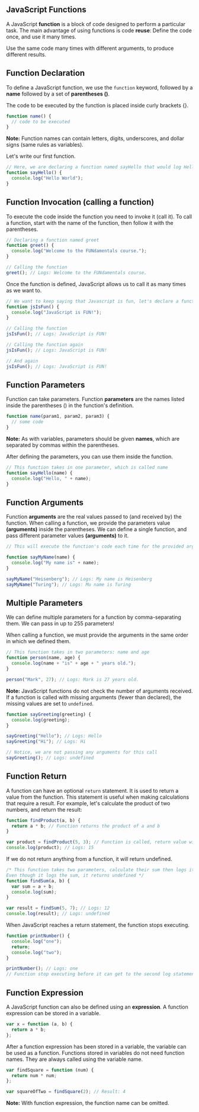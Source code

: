 ## JavaScript Functions

A JavaScript **function** is a block of code designed to perform a particular task. The main advantage of using functions is code **reuse**: Define the code once, and use it many times.

Use the same code many times with different arguments, to produce different results.

## Function Declaration

To define a JavaScript function, we use the `function` keyword, followed by a **name** followed by a set of **parentheses ()**.

The code to be executed by the function is placed inside curly brackets {}.

```js
function name() {
  // code to be executed
}
```

**Note:** Function names can contain letters, digits, underscores, and dollar signs (same rules as variables).

Let's write our first function.

```js
// Here, we are declaring a function named sayHello that would log Hello World when it is called
function sayHello() {
  console.log("Hello World");
}
```

## Function Invocation (calling a function)

To execute the code inside the function you need to invoke it (call it). To call a function, start with the name of the function, then follow it with the parentheses.

```js
// Declaring a function named greet
function greet() {
  console.log("Welcome to the FUNdamentals course.");
}

// Calling the function
greet(); // Logs: Welcome to the FUNdamentals course.
```

Once the function is defined, JavaScript allows us to call it as many times as we want to.

```js
// We want to keep saying that Javascript is fun, let's declare a function to do it!
function jsIsFun() {
  console.log("JavaScript is FUN!");
}

// Calling the function
jsIsFun(); // Logs: JavaScript is FUN!

// Calling the function again
jsIsFun(); // Logs: JavaScript is FUN!

// And again
jsIsFun(); // Logs: JavaScript is FUN!
```

## Function Parameters

Function can take parameters. Function **parameters** are the names listed inside the parentheses () in the function's definition.

```js
function name(param1, param2, param3) {
  // some code
}
```

**Note:** As with variables, parameters should be given **names**, which are separated by commas within the parentheses.

After defining the parameters, you can use them inside the function.

```js
// This function takes in one parameter, which is called name
function sayHello(name) {
  console.log("Hello, " + name);
}
```

## Function Arguments

Function **arguments** are the real values passed to (and received by) the function. When calling a function, we provide the parameters value **(arguments)** inside the parentheses. We can define a single function, and pass different parameter values **(arguments)** to it.

```js
// This will execute the function's code each time for the provided argument

function sayMyName(name) {
  console.log("My name is" + name);
}

sayMyName("Heisenberg"); // Logs: My name is Heisenberg
sayMyName("Turing"); // Logs: Mu name is Turing
```

## Multiple Parameters

We can define multiple parameters for a function by comma-separating them. We can pass in up to 255 parameters!

When calling a function, we must provide the arguments in the same order in which we defined them.

```js
// This function takes in two parameters: name and age
function person(name, age) {
  console.log(name + "is" + age + " years old.");
}

person("Mark", 27); // Logs: Mark is 27 years old.
```

**Note:** JavaScript functions do not check the number of arguments received. If a function is called with missing arguments (fewer than declared), the missing values are set to `undefined`.

```js
function sayGreeting(greeting) {
  console.log(greeting);
}

sayGreeting("Hello"); // Logs: Hello
sayGreeting("Hi"); // Logs: Hi

// Notice, we are not passing any arguments for this call
sayGreeting(); // Logs: undefined
```

## Function Return

A function can have an optional `return` statement. It is used to return a value from the function. This statement is useful when making calculations that require a result. For example, let's calculate the product of two numbers, and return the result:

```js
function findProduct(a, b) {
  return a * b; // Function returns the product of a and b
}

var product = findProduct(5, 3); // Function is called, return value will end up in product
console.log(product); // Logs: 15
```

If we do not return anything from a function, it will return undefined.

```js
/* This function takes two parameters, calculate their sum then logs it BUT it doesn't have a return statement.
Even though it logs the sum, it returns undefined */
function findSum(a, b) {
  var sum = a + b;
  console.log(sum);
}

var result = findSum(5, 7); // Logs: 12
console.log(result); // Logs: undefined
```

When JavaScript reaches a return statement, the function stops executing.

```js
function printNumber() {
  console.log("one");
  return;
  console.log("two");
}

printNumber(); // Logs: one
// Function stop executing before it can get to the second log statement due to the return statement before it
```

## Function Expression

A JavaScript function can also be defined using an **expression**. A function expression can be stored in a variable.

```js
var x = function (a, b) {
  return a * b;
};
```

After a function expression has been stored in a variable, the variable can be used as a function. Functions stored in variables do not need function names. They are always called using the variable name.

```js
var findSquare = function (num) {
  return num * num;
};

var squareOfTwo = findSquare(2); // Result: 4
```

**Note:** With function expression, the function name can be omitted.

